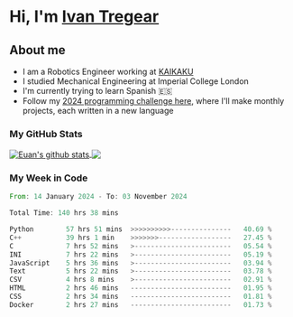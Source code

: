 # Hi, I'm [Ivan Tregear](https://www.linkedin.com/in/ivantregear/)

## About me

* I am a Robotics Engineer working at [KAIKAKU](https://github.com/KAIKAKU-AI)
* I studied Mechanical Engineering at Imperial College London
* I'm currently trying to learn Spanish :es:
* Follow my [2024 programming challenge here](https://github.com/ITregear?tab=repositories), where I'll make monthly projects, each written in a new language


### My GitHub Stats

<a href="#my-github-stats">
  <img align="center" src="https://github-readme-stats.vercel.app/api?username=itregear&count_private=true&show_icons=true&include_all_commits=true&theme=material-palenight" alt="Euan's github stats" />
</a>

<a href="#my-github-stats">
  <img align="center" src="https://github-readme-stats.vercel.app/api/top-langs/?username=itregear&layout=compact&theme=material-palenight" />
</a>

### My Week in Code
<!--START_SECTION:waka-->

```rust
From: 14 January 2024 - To: 03 November 2024

Total Time: 140 hrs 38 mins

Python        57 hrs 51 mins  >>>>>>>>>>---------------   40.69 %
C++           39 hrs 1 min    >>>>>>>------------------   27.45 %
C             7 hrs 52 mins   >------------------------   05.54 %
INI           7 hrs 22 mins   >------------------------   05.19 %
JavaScript    5 hrs 36 mins   >------------------------   03.94 %
Text          5 hrs 22 mins   >------------------------   03.78 %
CSV           4 hrs 8 mins    >------------------------   02.91 %
HTML          2 hrs 46 mins   -------------------------   01.95 %
CSS           2 hrs 34 mins   -------------------------   01.81 %
Docker        2 hrs 27 mins   -------------------------   01.73 %
```

<!--END_SECTION:waka-->
